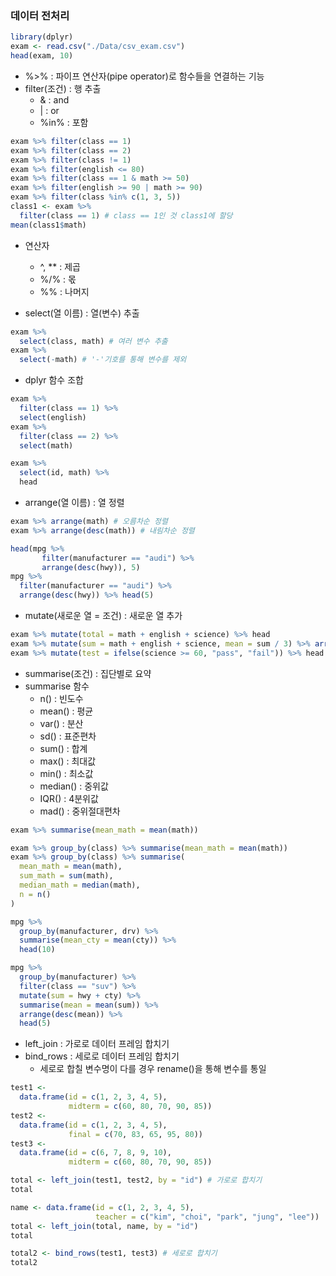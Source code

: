 ### 데이터 전처리
```r
library(dplyr)
exam <- read.csv("./Data/csv_exam.csv")
head(exam, 10)
```

- %>% : 파이프 연산자(pipe operator)로 함수들을 연결하는 기능
- filter(조건) : 행 추출
  - & : and
  - | : or
  - %in% : 포함
```r
exam %>% filter(class == 1)
exam %>% filter(class == 2)
exam %>% filter(class != 1)
exam %>% filter(english <= 80)
exam %>% filter(class == 1 & math >= 50)
exam %>% filter(english >= 90 | math >= 90)
exam %>% filter(class %in% c(1, 3, 5)) 
class1 <- exam %>%
  filter(class == 1) # class == 1인 것 class1에 할당
mean(class1$math)
```

- 연산자
  - ^, ** : 제곱
  - %/% : 몫
  - %% : 나머지

- select(열 이름) : 열(변수) 추출
```r
exam %>%
  select(class, math) # 여러 변수 추출
exam %>%
  select(-math) # '-'기호를 통해 변수를 제외
```

- dplyr 함수 조합
```r
exam %>%
  filter(class == 1) %>%
  select(english)
exam %>%
  filter(class == 2) %>%
  select(math)

exam %>%
  select(id, math) %>%
  head
```

- arrange(열 이름) : 열 정렬
```r
exam %>% arrange(math) # 오름차순 정렬
exam %>% arrange(desc(math)) # 내림차순 정렬

head(mpg %>%
       filter(manufacturer == "audi") %>%
       arrange(desc(hwy)), 5)
mpg %>%
  filter(manufacturer == "audi") %>%
  arrange(desc(hwy)) %>% head(5)
```

- mutate(새로운 열 = 조건) : 새로운 열 추가
```r
exam %>% mutate(total = math + english + science) %>% head
exam %>% mutate(sum = math + english + science, mean = sum / 3) %>% arrange(sum)
exam %>% mutate(test = ifelse(science >= 60, "pass", "fail")) %>% head
```

- summarise(조건) : 집단별로 요약
- summarise 함수
  - n() : 빈도수
  - mean() : 평균
  - var() : 분산
  - sd() : 표준편차
  - sum() : 합계
  - max() : 최대값
  - min() : 최소값
  - median() : 중위값
  - IQR() : 4분위값
  - mad() : 중위절대편차
```r
exam %>% summarise(mean_math = mean(math))
```

```r
exam %>% group_by(class) %>% summarise(mean_math = mean(math))
exam %>% group_by(class) %>% summarise(
  mean_math = mean(math),
  sum_math = sum(math),
  median_math = median(math),
  n = n()
)
```

```r
mpg %>%
  group_by(manufacturer, drv) %>%
  summarise(mean_cty = mean(cty)) %>%
  head(10)
```

```r
mpg %>%
  group_by(manufacturer) %>%
  filter(class == "suv") %>%
  mutate(sum = hwy + cty) %>%
  summarise(mean = mean(sum)) %>%
  arrange(desc(mean)) %>%
  head(5)
```

- left_join : 가로로 데이터 프레임 합치기
- bind_rows : 세로로 데이터 프레임 합치기
  - 세로로 합칠 변수명이 다를 경우 rename()을 통해 변수를 통일

```r
test1 <-
  data.frame(id = c(1, 2, 3, 4, 5),
             midterm = c(60, 80, 70, 90, 85))
test2 <-
  data.frame(id = c(1, 2, 3, 4, 5),
             final = c(70, 83, 65, 95, 80))
test3 <-
  data.frame(id = c(6, 7, 8, 9, 10),
             midterm = c(60, 80, 70, 90, 85))
```

```r
total <- left_join(test1, test2, by = "id") # 가로로 합치기
total

name <- data.frame(id = c(1, 2, 3, 4, 5),
                   teacher = c("kim", "choi", "park", "jung", "lee"))
total <- left_join(total, name, by = "id")
total
```

```r
total2 <- bind_rows(test1, test3) # 세로로 합치기
total2
```
